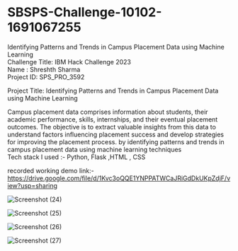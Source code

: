 # SBSPS-Challenge-10102-1691067255
Identifying Patterns and Trends in Campus Placement Data using Machine Learning <br/>
Challenge Title:  IBM Hack Challenge 2023 <br/>
Name      :  Shreshth Sharma <br/>
Project ID:   SPS_PRO_3592 <br/>

Project Title:   Identifying Patterns and Trends in Campus Placement Data using Machine Learning <br/>

Campus placement data comprises information about students, their academic performance, skills, 
internships, and their eventual placement outcomes. The objective is to extract valuable insights
from this data to understand factors influencing placement success and develop strategies 
for improving the placement process. 
by identifying patterns and trends in campus placement data using machine learning techniques
<br/>
Tech stack I used :- Python, Flask ,HTML , CSS <br/>


recorded working demo link:- https://drive.google.com/file/d/1Kvc3oQQE1YNPPATWCaJRiGdDkUKpZdjF/view?usp=sharing <br/>




![Screenshot (24)](https://github.com/smartinternz02/SBSPS-Challenge-10102-1691067255/assets/96594936/e227c701-e33b-4ac3-a4d8-69b452be7c59)

![Screenshot (25)](https://github.com/smartinternz02/SBSPS-Challenge-10102-1691067255/assets/96594936/83b9e44d-bcd6-466e-a73f-02bb65a915b1)

![Screenshot (26)](https://github.com/smartinternz02/SBSPS-Challenge-10102-1691067255/assets/96594936/fb74ec8e-3b58-4cb8-a110-084ec39c8d3c)


![Screenshot (27)](https://github.com/smartinternz02/SBSPS-Challenge-10102-1691067255/assets/96594936/4563f7b2-a5e8-46c7-bf43-94766728a148)





